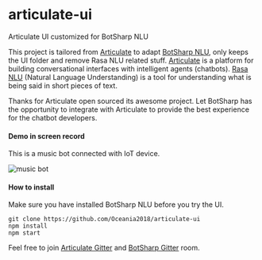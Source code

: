 # articulate-ui
Articulate UI customized for BotSharp NLU

This project is tailored from [Articulate](https://github.com/samtecspg/articulate) to adapt [BotSharp NLU](https://github.com/Oceania2018/BotSharp), only keeps the UI folder and remove Rasa NLU related stuff. [Articulate](http://spg.ai/projects/articulate) is a platform for building conversational interfaces with intelligent agents (chatbots). [Rasa NLU](https://github.com/RasaHQ/rasa_nlu) (Natural Language Understanding) is a tool for understanding what is being said in short pieces of text. 

Thanks for Articulate open sourced its awesome project. Let BotSharp has the opportunity to integrate with Articulate to provide the best experience for the chatbot developers.

#### Demo in screen record
This is a music bot connected with IoT device.

![music bot](https://raw.githubusercontent.com/Oceania2018/articulate-ui/master/botsharp-with-articulate.gif)


#### How to install
Make sure you have installed BotSharp NLU before you try the UI.
```
git clone https://github.com/Oceania2018/articulate-ui
npm install
npm start
```

Feel free to join [Articulate Gitter](https://gitter.im/samtecspg/articulate?utm_source=badge&utm_medium=badge&utm_campaign=pr-badge&utm_content=badge) and [BotSharp Gitter](https://gitter.im/botsharpcore/Lobby) room.